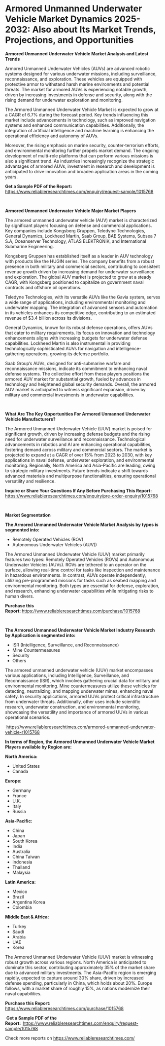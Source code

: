 <p><h1>Armored Unmanned Underwater Vehicle Market Dynamics 2025-2032: Also about Its Market Trends, Projections, and Opportunities</h1></p><p><strong>Armored Unmanned Underwater Vehicle Market Analysis and Latest Trends</strong></p>
<p><p>Armored Unmanned Underwater Vehicles (AUVs) are advanced robotic systems designed for various underwater missions, including surveillance, reconnaissance, and exploration. These vehicles are equipped with protective armor to withstand harsh marine environments and potential threats. The market for armored AUVs is experiencing notable growth, driven by increasing investments in defense and security, along with the rising demand for underwater exploration and monitoring.</p><p>The Armored Unmanned Underwater Vehicle Market is expected to grow at a CAGR of 6.7% during the forecast period. Key trends influencing this market include advancements in technology, such as improved navigation systems and enhanced communication capabilities. Additionally, the integration of artificial intelligence and machine learning is enhancing the operational efficiency and autonomy of AUVs. </p><p>Moreover, the rising emphasis on marine security, counter-terrorism efforts, and environmental monitoring further propels market demand. The ongoing development of multi-role platforms that can perform various missions is also a significant trend. As industries increasingly recognize the strategic advantages of armored AUVs, investment in research and development is anticipated to drive innovation and broaden application areas in the coming years.</p></p>
<p><strong>Get a Sample PDF of the Report:&nbsp;</strong> <a href="https://www.reliableresearchtimes.com/enquiry/request-sample/1015768?utm_campaign=2722&utm_medium=2&utm_source=Github&utm_content=ia&utm_term=10042025&utm_id=armored-unmanned-underwater-vehicle">https://www.reliableresearchtimes.com/enquiry/request-sample/1015768</a></p>
<p>&nbsp;</p>
<p><strong>Armored Unmanned Underwater Vehicle Major Market Players</strong></p>
<p><p>The armored unmanned underwater vehicle (AUV) market is characterized by significant players focusing on defense and commercial applications. Key companies include Kongsberg Gruppen, Teledyne Technologies, General Dynamics, Lockheed Martin, Saab Group, BAE Systems, Subsea 7 S.A, Oceanserver Technology, ATLAS ELEKTRONIK, and International Submarine Engineering.</p><p>Kongsberg Gruppen has established itself as a leader in AUV technology with products like the HUGIN series. The company benefits from a robust presence in both military and commercial sectors, contributing to consistent revenue growth driven by increasing demand for underwater surveillance and exploration. The global AUV market is projected to grow at a steady CAGR, with Kongsberg positioned to capitalize on government naval contracts and offshore oil operations.</p><p>Teledyne Technologies, with its versatile AUVs like the Gavia system, serves a wide range of applications, including environmental monitoring and underwater mapping. The integration of advanced sensors and automation in its vehicles enhances its competitive edge, contributing to an estimated revenue of $3.4 billion across its divisions.</p><p>General Dynamics, known for its robust defense operations, offers AUVs that cater to military requirements. Its focus on innovation and technology enhancements aligns with increasing budgets for underwater defense capabilities. Lockheed Martin is also instrumental in providing technologically sophisticated AUVs for navigation and intelligence-gathering operations, growing its defense portfolio.</p><p>Saab Group’s AUVs, designed for anti-submarine warfare and reconnaissance missions, indicate its commitment to enhancing naval defense systems. The collective effort from these players positions the armored AUV market for substantial growth, fueled by advances in technology and heightened global security demands. Overall, the armored AUV market is anticipated to witness significant expansion, driven by military and commercial investments in underwater capabilities.</p></p>
<p>&nbsp;</p>
<p><strong>What Are The Key Opportunities For Armored Unmanned Underwater Vehicle Manufacturers?</strong></p>
<p><p>The Armored Unmanned Underwater Vehicle (UUV) market is poised for significant growth, driven by increasing defense budgets and the rising need for underwater surveillance and reconnaissance. Technological advancements in robotics and AI are enhancing operational capabilities, fostering demand across military and commercial sectors. The market is projected to expand at a CAGR of over 15% from 2023 to 2030, with key applications in naval defense, underwater exploration, and environmental monitoring. Regionally, North America and Asia-Pacific are leading, owing to strategic military investments. Future trends indicate a shift towards advanced materials and multipurpose functionalities, ensuring operational versatility and resilience.</p></p>
<p><strong>Inquire or Share Your Questions If Any Before Purchasing This Report:</strong> <a href="https://www.reliableresearchtimes.com/enquiry/pre-order-enquiry/1015768?utm_campaign=2722&utm_medium=2&utm_source=Github&utm_content=ia&utm_term=10042025&utm_id=armored-unmanned-underwater-vehicle">https://www.reliableresearchtimes.com/enquiry/pre-order-enquiry/1015768</a></p>
<p>&nbsp;</p>
<p><strong>Market Segmentation</strong></p>
<p><strong>The Armored Unmanned Underwater Vehicle Market Analysis by types is segmented into:</strong></p>
<p><ul><li>Remotely Operated Vehicles (ROV)</li><li>Autonomous Underwater Vehicles (AUV))</li></ul></p>
<p><p>The Armored Unmanned Underwater Vehicle (UUV) market primarily features two types: Remotely Operated Vehicles (ROVs) and Autonomous Underwater Vehicles (AUVs). ROVs are tethered to an operator on the surface, allowing real-time control for tasks like inspection and maintenance in hazardous environments. In contrast, AUVs operate independently, utilizing pre-programmed missions for tasks such as seabed mapping and environmental monitoring. Both types are essential for defense, exploration, and research, enhancing underwater capabilities while mitigating risks to human divers.</p></p>
<p><strong>Purchase this Report:&nbsp;</strong><a href="https://www.reliableresearchtimes.com/purchase/1015768?utm_campaign=2722&utm_medium=2&utm_source=Github&utm_content=ia&utm_term=10042025&utm_id=armored-unmanned-underwater-vehicle">https://www.reliableresearchtimes.com/purchase/1015768</a></p>
<p>&nbsp;</p>
<p><strong>The Armored Unmanned Underwater Vehicle Market Industry Research by Application is segmented into:</strong></p>
<p><ul><li>ISR (Intelligence, Surveillance, and Reconnaissance)</li><li>Mine Countermeasures</li><li>Security</li><li>Others</li></ul></p>
<p><p>The armored unmanned underwater vehicle (UUV) market encompasses various applications, including Intelligence, Surveillance, and Reconnaissance (ISR), which involves gathering crucial data for military and environmental monitoring. Mine countermeasures utilize these vehicles for detecting, neutralizing, and mapping underwater mines, enhancing naval safety. In security applications, armored UUVs protect critical infrastructure from underwater threats. Additionally, other uses include scientific research, underwater construction, and environmental monitoring, showcasing the versatility and importance of armored UUVs in various operational scenarios.</p></p>
<p><a href="https://www.reliableresearchtimes.com/armored-unmanned-underwater-vehicle-r1015768?utm_campaign=2722&utm_medium=2&utm_source=Github&utm_content=ia&utm_term=10042025&utm_id=armored-unmanned-underwater-vehicle">&nbsp;https://www.reliableresearchtimes.com/armored-unmanned-underwater-vehicle-r1015768</a></p>
<p><strong>In terms of Region, the Armored Unmanned Underwater Vehicle Market Players available by Region are:</strong></p>
<p>
    <p> <strong> North America: </strong>
        <ul>
            <li>United States</li>
            <li>Canada</li>
        </ul>
        </p> 
    <p> <strong> Europe: </strong>
        <ul>
            <li>Germany</li>
            <li>France</li>
            <li>U.K.</li>
            <li>Italy</li>
            <li>Russia</li>
        </ul>
        </p> 
    <p> <strong> Asia-Pacific: </strong>
        <ul>
            <li>China</li>
            <li>Japan</li>
            <li>South Korea</li>
            <li>India</li>
            <li>Australia</li>
            <li>China Taiwan</li>
            <li>Indonesia</li>
            <li>Thailand</li>
            <li>Malaysia</li>
        </ul>
        </p> 
    <p> <strong> Latin America: </strong>
        <ul>
            <li>Mexico</li>
            <li>Brazil</li>
            <li>Argentina Korea</li>
            <li>Colombia</li>
        </ul>
        </p> 
    <p> <strong> Middle East & Africa: </strong>
        <ul>
            <li>Turkey</li>
            <li>Saudi</li>
            <li>Arabia</li>
            <li>UAE</li>
            <li>Korea</li>
        </ul>
    </p>
    </p>
<p><p>The Armored Unmanned Underwater Vehicle (UUV) market is witnessing robust growth across various regions. North America is anticipated to dominate this sector, contributing approximately 35% of the market share due to advanced military investments. The Asia-Pacific region is emerging rapidly, expected to capture around 30% share, driven by increased defense spending, particularly in China, which holds about 20%. Europe follows, with a market share of roughly 15%, as nations modernize their naval capabilities.</p></p>
<p><strong>Purchase this Report: </strong><a href="https://www.reliableresearchtimes.com/purchase/1015768?utm_campaign=2722&utm_medium=2&utm_source=Github&utm_content=ia&utm_term=10042025&utm_id=armored-unmanned-underwater-vehicle">https://www.reliableresearchtimes.com/purchase/1015768</a></p>
<p>&nbsp;<strong>Get a Sample PDF of the Report:&nbsp;&nbsp;</strong><a href="https://www.reliableresearchtimes.com/enquiry/request-sample/1015768?utm_campaign=2722&utm_medium=2&utm_source=Github&utm_content=ia&utm_term=10042025&utm_id=armored-unmanned-underwater-vehicle">https://www.reliableresearchtimes.com/enquiry/request-sample/1015768</a></p>
<p><strong></strong></p>
<p>Check more reports on <a href="https://www.reliableresearchtimes.com/?utm_campaign=2722&utm_medium=2&utm_source=Github&utm_content=ia&utm_term=10042025&utm_id=armored-unmanned-underwater-vehicle">https://www.reliableresearchtimes.com/</a></p>